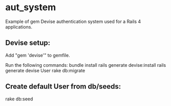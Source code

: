 aut_system
==========

Example of gem Devise authentication system used for a Rails 4 applications.

Devise setup:
------------
Add "gem 'devise'" to gemfile.

Run the following commands:
bundle install
rails generate devise:install
rails generate devise User
rake db:migrate

Create default User from db/seeds:
------------------------------
rake db:seed

